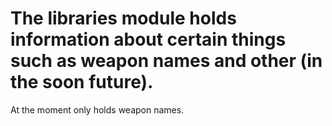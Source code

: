 # The libraries module holds information about certain things such as weapon names and other (in the soon future).

At the moment only holds weapon names.
